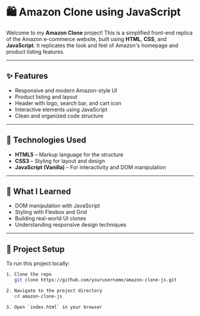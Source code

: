 # 🛍️ Amazon Clone using JavaScript

Welcome to my **Amazon Clone** project! This is a simplified front-end replica of the Amazon e-commerce website, built using **HTML**, **CSS**, and **JavaScript**. It replicates the look and feel of Amazon's homepage and product listing features.

---

## ✨ Features

- Responsive and modern Amazon-style UI
- Product listing and layout
- Header with logo, search bar, and cart icon
- Interactive elements using JavaScript
- Clean and organized code structure

---

## 🚀 Technologies Used

- **HTML5** – Markup language for the structure
- **CSS3** – Styling for layout and design
- **JavaScript (Vanilla)** – For interactivity and DOM manipulation

---

## 🧠 What I Learned

- DOM manipulation with JavaScript
- Styling with Flexbox and Grid
- Building real-world UI clones
- Understanding responsive design techniques

---

## 📂 Project Setup

To run this project locally:

```bash
1. Clone the repo
   git clone https://github.com/yourusername/amazon-clone-js.git

2. Navigate to the project directory
   cd amazon-clone-js

3. Open `index.html` in your browser
